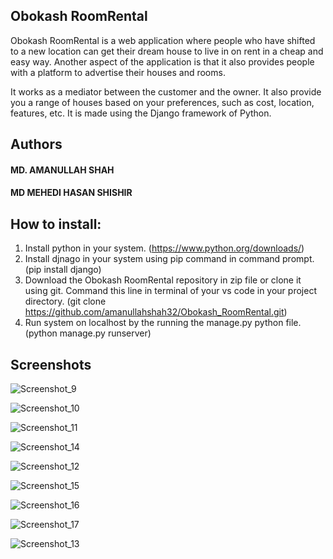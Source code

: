 ## Obokash RoomRental
Obokash RoomRental is a web application where people who have shifted to a new location can get their dream house to live in on rent in a cheap and easy way.
Another aspect of the application is that it also provides people with a platform to advertise their houses and rooms.

It works as a mediator between the customer and the owner. It also provide you a range of houses based on your preferences, such as cost, location, features, etc.
It is made using the Django framework of Python.

## Authors

  #### MD. AMANULLAH SHAH
  #### MD MEHEDI HASAN SHISHIR

## How to install:

1. Install python  in your system. (https://www.python.org/downloads/)
2. Install djnago in your system using pip command in command prompt. (pip install django)
3. Download the Obokash RoomRental repository in zip file or clone it using git. Command this line in terminal of your vs code in your project directory.                         (git clone https://github.com/amanullahshah32/Obokash_RoomRental.git)
4. Run system on localhost by the running the manage.py python file. (python manage.py runserver)

## Screenshots

  ![Screenshot_9](https://github.com/amanullahshah32/Obokash_RoomRental/assets/141955408/c71a0370-d36d-4dc3-bb23-5a4fa30f1a3c)
  
  ![Screenshot_10](https://github.com/amanullahshah32/Obokash_RoomRental/assets/141955408/549a7416-270a-40cb-83b2-1753c40f5f84)
  
  ![Screenshot_11](https://github.com/amanullahshah32/Obokash_RoomRental/assets/141955408/4b03cdac-929d-4c06-85bb-53c26014f3fe)
  
  ![Screenshot_14](https://github.com/amanullahshah32/Obokash_RoomRental/assets/141955408/b249e50a-9905-4a68-aa6f-d7cd84c76054)
  
  ![Screenshot_12](https://github.com/amanullahshah32/Obokash_RoomRental/assets/141955408/3446915c-c8ba-43c4-8e90-dd3aa9a8e6e4)
  
  ![Screenshot_15](https://github.com/amanullahshah32/Obokash_RoomRental/assets/141955408/60d3a37c-c12b-4ccd-820c-25ee6e151f0d)

![Screenshot_16](https://github.com/amanullahshah32/Obokash_RoomRental/assets/141955408/25ecf886-7b42-40d1-a1a1-170f80ed36ab)

![Screenshot_17](https://github.com/amanullahshah32/Obokash_RoomRental/assets/141955408/b58cce3a-1305-4236-b76a-b9726436f743)

![Screenshot_13](https://github.com/amanullahshah32/Obokash_RoomRental/assets/141955408/438c946b-8b48-47af-aa9a-36b105428fe8)

